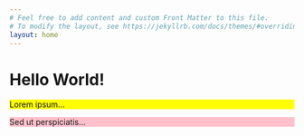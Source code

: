 ```yaml
---
# Feel free to add content and custom Front Matter to this file.
# To modify the layout, see https://jekyllrb.com/docs/themes/#overriding-theme-defaults
layout: home
---
```


<div class="container-fluid">
  <h1>Hello World!</h1>
  <div class="row">
    <div class="col-sm-6" style="background-color:yellow;">
      <p>Lorem ipsum...</p>
    </div>
    <div class="col-sm-6" style="background-color:pink;">
      <p>Sed ut perspiciatis...</p>
    </div>
  </div>
</div>

